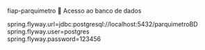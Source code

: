 fiap-parquimetro
📖 Acesso ao banco de dados

spring.flyway.url=jdbc:postgresql://localhost:5432/parquimetroBD  
spring.flyway.user=postgres  
spring.flyway.password=123456  
